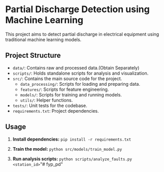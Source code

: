 # Partial Discharge Detection using Machine Learning

This project aims to detect partial discharge in electrical equipment using traditional machine learning models.

## Project Structure

- `data/`: Contains raw and processed data.(Obtain Separately)
- `scripts/`: Holds standalone scripts for analysis and visualization.
- `src/`: Contains the main source code for the project.
    - `data_processing/`: Scripts for loading and preparing data.
    - `features/`: Scripts for feature engineering.
    - `models/`: Scripts for training and running models.
    - `utils/`: Helper functions.
- `tests/`: Unit tests for the codebase.
- `requirements.txt`: Project dependencies.

## Usage

1.  **Install dependencies:**
    `pip install -r requirements.txt`

2.  **Train the model:**
    `python src/models/train_model.py`

3.  **Run analysis scripts:**
    `python scripts/analyze_faults.py <station_id>`"# fyp_pd" 
